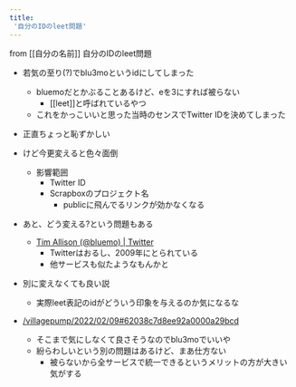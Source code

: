 ```yaml
---
title:
 '自分のIDのleet問題'
---
```


from [[自分の名前]]
自分のIDのleet問題
- 若気の至り(?)でblu3moというidにしてしまった
    - bluemoだとかぶることあるけど、eを3にすれば被らない
        - [[leet]]と呼ばれているやつ
    - これをかっこいいと思った当時のセンスでTwitter IDを決めてしまった
- 正直ちょっと恥ずかしい
- けど今更変えると色々面倒
    - 影響範囲
        - Twitter ID
        - Scrapboxのプロジェクト名
            - publicに飛んでるリンクが効かなくなる
- あと、どう変える?という問題もある
    - [Tim Allison (@bluemo) | Twitter](https://twitter.com/bluemo)
        - Twitterはおるし、2009年にとられている
        - 他サービスも似たようなもんかと

- 別に変えなくても良い説
    - 実際leet表記のidがどういう印象を与えるのか気になるな
- [/villagepump/2022/02/09#62038c7d8ee92a0000a29bcd](https://scrapbox.io/villagepump/2022/02/09#62038c7d8ee92a0000a29bcd)
    - そこまで気にしなくて良さそうなのでblu3moでいいや
    - 紛らわしいという別の問題はあるけど、まあ仕方ない
        - 被らないから全サービスで統一できるというメリットの方が大きい気がする

